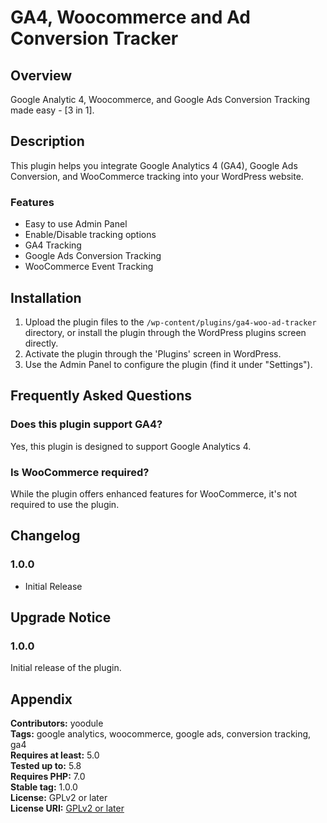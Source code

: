 # GA4, Woocommerce and Ad Conversion Tracker

## Overview

Google Analytic 4, Woocommerce, and Google Ads Conversion Tracking made easy - [3 in 1].


## Description

This plugin helps you integrate Google Analytics 4 (GA4), Google Ads Conversion, and WooCommerce tracking into your WordPress website.

### Features

- Easy to use Admin Panel
- Enable/Disable tracking options
- GA4 Tracking
- Google Ads Conversion Tracking
- WooCommerce Event Tracking


## Installation

1. Upload the plugin files to the `/wp-content/plugins/ga4-woo-ad-tracker` directory, or install the plugin through the WordPress plugins screen directly.
2. Activate the plugin through the 'Plugins' screen in WordPress.
3. Use the Admin Panel to configure the plugin (find it under "Settings").


## Frequently Asked Questions

### Does this plugin support GA4?

Yes, this plugin is designed to support Google Analytics 4.

### Is WooCommerce required?

While the plugin offers enhanced features for WooCommerce, it's not required to use the plugin.


## Changelog

### 1.0.0

- Initial Release

## Upgrade Notice

### 1.0.0

Initial release of the plugin.

## Appendix

**Contributors:** yoodule  
**Tags:** google analytics, woocommerce, google ads, conversion tracking, ga4  
**Requires at least:** 5.0  
**Tested up to:** 5.8  
**Requires PHP:** 7.0  
**Stable tag:** 1.0.0  
**License:** GPLv2 or later  
**License URI:** [GPLv2 or later](http://www.gnu.org/licenses/gpl-2.0.html)
